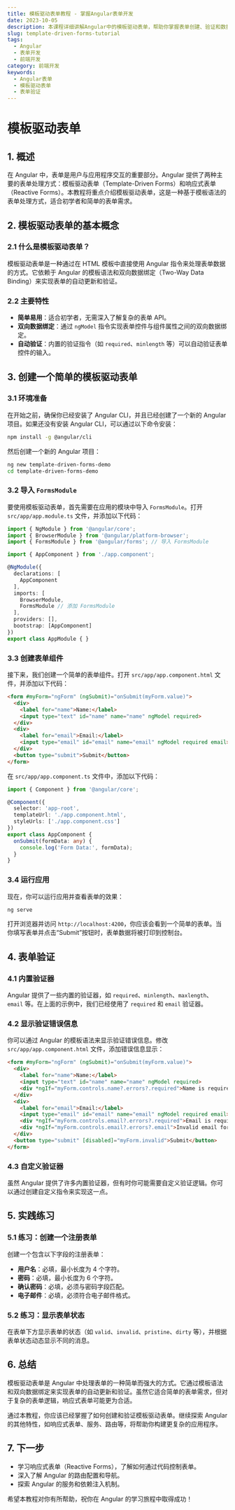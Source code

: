 ```yaml
---
title: 模板驱动表单教程 - 掌握Angular表单开发
date: 2023-10-05
description: 本课程详细讲解Angular中的模板驱动表单，帮助你掌握表单创建、验证和数据绑定的技巧。
slug: template-driven-forms-tutorial
tags:
  - Angular
  - 表单开发
  - 前端开发
category: 前端开发
keywords:
  - Angular表单
  - 模板驱动表单
  - 表单验证
---
```


# 模板驱动表单

## 1. 概述

在 Angular 中，表单是用户与应用程序交互的重要部分。Angular 提供了两种主要的表单处理方式：模板驱动表单（Template-Driven Forms）和响应式表单（Reactive Forms）。本教程将重点介绍模板驱动表单，这是一种基于模板语法的表单处理方式，适合初学者和简单的表单需求。

## 2. 模板驱动表单的基本概念

### 2.1 什么是模板驱动表单？

模板驱动表单是一种通过在 HTML 模板中直接使用 Angular 指令来处理表单数据的方式。它依赖于 Angular 的模板语法和双向数据绑定（Two-Way Data Binding）来实现表单的自动更新和验证。

### 2.2 主要特性

- **简单易用**：适合初学者，无需深入了解复杂的表单 API。
- **双向数据绑定**：通过 `ngModel` 指令实现表单控件与组件属性之间的双向数据绑定。
- **自动验证**：内置的验证指令（如 `required`、`minlength` 等）可以自动验证表单控件的输入。

## 3. 创建一个简单的模板驱动表单

### 3.1 环境准备

在开始之前，确保你已经安装了 Angular CLI，并且已经创建了一个新的 Angular 项目。如果还没有安装 Angular CLI，可以通过以下命令安装：

```bash
npm install -g @angular/cli
```

然后创建一个新的 Angular 项目：

```bash
ng new template-driven-forms-demo
cd template-driven-forms-demo
```

### 3.2 导入 `FormsModule`

要使用模板驱动表单，首先需要在应用的模块中导入 `FormsModule`。打开 `src/app/app.module.ts` 文件，并添加以下代码：

```typescript
import { NgModule } from '@angular/core';
import { BrowserModule } from '@angular/platform-browser';
import { FormsModule } from '@angular/forms'; // 导入 FormsModule

import { AppComponent } from './app.component';

@NgModule({
  declarations: [
    AppComponent
  ],
  imports: [
    BrowserModule,
    FormsModule // 添加 FormsModule
  ],
  providers: [],
  bootstrap: [AppComponent]
})
export class AppModule { }
```

### 3.3 创建表单组件

接下来，我们创建一个简单的表单组件。打开 `src/app/app.component.html` 文件，并添加以下代码：

```html
<form #myForm="ngForm" (ngSubmit)="onSubmit(myForm.value)">
  <div>
    <label for="name">Name:</label>
    <input type="text" id="name" name="name" ngModel required>
  </div>
  <div>
    <label for="email">Email:</label>
    <input type="email" id="email" name="email" ngModel required email>
  </div>
  <button type="submit">Submit</button>
</form>
```

在 `src/app/app.component.ts` 文件中，添加以下代码：

```typescript
import { Component } from '@angular/core';

@Component({
  selector: 'app-root',
  templateUrl: './app.component.html',
  styleUrls: ['./app.component.css']
})
export class AppComponent {
  onSubmit(formData: any) {
    console.log('Form Data:', formData);
  }
}
```

### 3.4 运行应用

现在，你可以运行应用并查看表单的效果：

```bash
ng serve
```

打开浏览器并访问 `http://localhost:4200`，你应该会看到一个简单的表单。当你填写表单并点击“Submit”按钮时，表单数据将被打印到控制台。

## 4. 表单验证

### 4.1 内置验证器

Angular 提供了一些内置的验证器，如 `required`、`minlength`、`maxlength`、`email` 等。在上面的示例中，我们已经使用了 `required` 和 `email` 验证器。

### 4.2 显示验证错误信息

你可以通过 Angular 的模板语法来显示验证错误信息。修改 `src/app/app.component.html` 文件，添加错误信息显示：

```html
<form #myForm="ngForm" (ngSubmit)="onSubmit(myForm.value)">
  <div>
    <label for="name">Name:</label>
    <input type="text" id="name" name="name" ngModel required>
    <div *ngIf="myForm.controls.name?.errors?.required">Name is required</div>
  </div>
  <div>
    <label for="email">Email:</label>
    <input type="email" id="email" name="email" ngModel required email>
    <div *ngIf="myForm.controls.email?.errors?.required">Email is required</div>
    <div *ngIf="myForm.controls.email?.errors?.email">Invalid email format</div>
  </div>
  <button type="submit" [disabled]="myForm.invalid">Submit</button>
</form>
```

### 4.3 自定义验证器

虽然 Angular 提供了许多内置验证器，但有时你可能需要自定义验证逻辑。你可以通过创建自定义指令来实现这一点。

## 5. 实践练习

### 5.1 练习：创建一个注册表单

创建一个包含以下字段的注册表单：

- **用户名**：必填，最小长度为 4 个字符。
- **密码**：必填，最小长度为 6 个字符。
- **确认密码**：必填，必须与密码字段匹配。
- **电子邮件**：必填，必须符合电子邮件格式。

### 5.2 练习：显示表单状态

在表单下方显示表单的状态（如 `valid`、`invalid`、`pristine`、`dirty` 等），并根据表单状态动态显示不同的消息。

## 6. 总结

模板驱动表单是 Angular 中处理表单的一种简单而强大的方式。它通过模板语法和双向数据绑定来实现表单的自动更新和验证。虽然它适合简单的表单需求，但对于复杂的表单逻辑，响应式表单可能更为合适。

通过本教程，你应该已经掌握了如何创建和验证模板驱动表单。继续探索 Angular 的其他特性，如响应式表单、服务、路由等，将帮助你构建更复杂的应用程序。

## 7. 下一步

- 学习响应式表单（Reactive Forms），了解如何通过代码控制表单。
- 深入了解 Angular 的路由配置和导航。
- 探索 Angular 的服务和依赖注入机制。

希望本教程对你有所帮助，祝你在 Angular 的学习旅程中取得成功！